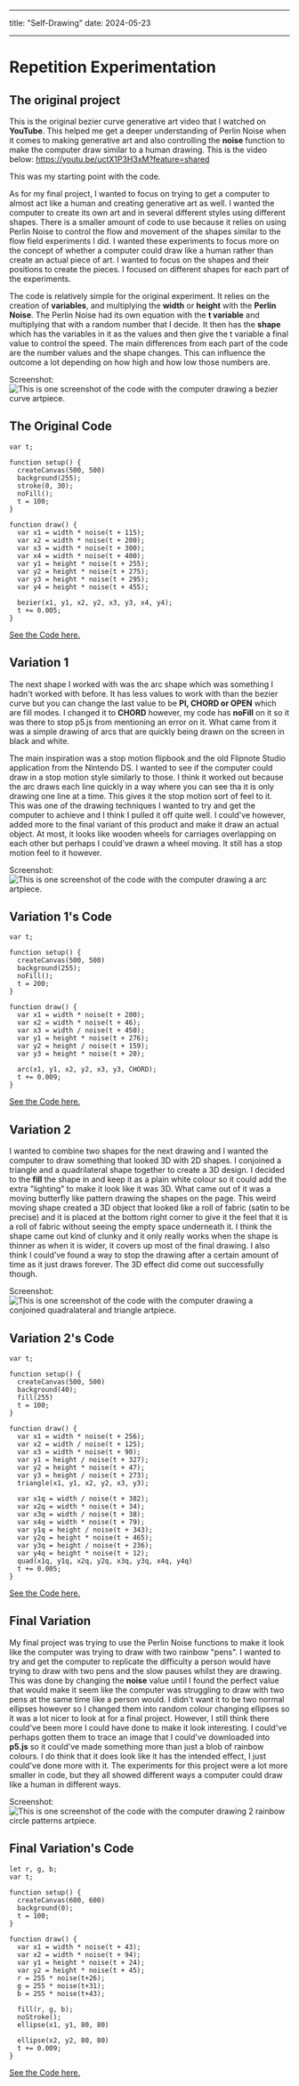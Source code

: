 - - -
title: "Self-Drawing"
date: 2024-05-23
- - -
# Repetition Experimentation
## The original project
This is the original bezier curve generative art video that I watched on **YouTube**. This helped me get a deeper understanding of Perlin Noise when it comes to making generative art and also controlling the **noise** function to make the computer draw similar to a human drawing. This is the video below: 
https://youtu.be/uctX1P3H3xM?feature=shared

This was my starting point with the code.

As for my final project, I wanted to focus on trying to get a computer to almost act like a human and creating generative art as well. I wanted the computer to create its own art and in several different styles using different shapes. There is a smaller amount of code to use because it relies on using Perlin Noise to control the flow and movement of the shapes similar to the flow field experiments I did. I wanted these experiments to focus more on the concept of whether a computer could draw like a human rather than create an actual piece of art. I wanted to focus on the shapes and their positions to create the pieces. I focused on different shapes for each part of the experiments.

The code is relatively simple for the original experiment. It relies on the creation of **variables**, and multiplying the **width** or **height** with the **Perlin Noise**. The Perlin Noise had its own equation with the **t variable** and multiplying that with a random number that I decide. It then has the **shape** which has the variables in it as the values and then give the t variable a final value to control the speed. The main differences from each part of the code are the number values and the shape changes. This can influence the outcome a lot depending on how high and how low those numbers are.

Screenshot: <br>
![This is one screenshot of the code with the computer drawing a bezier curve artpiece.](/skills-github-pages/images/self-drawing-original-screenshot.png)<br>
## The Original Code
```
var t;

function setup() {
  createCanvas(500, 500)
  background(255);
  stroke(0, 30);
  noFill();
  t = 100;
}

function draw() {
  var x1 = width * noise(t + 115);
  var x2 = width * noise(t + 200);
  var x3 = width * noise(t + 300);
  var x4 = width * noise(t + 400);
  var y1 = height * noise(t + 255);
  var y2 = height * noise(t + 275);
  var y3 = height * noise(t + 295);
  var y4 = height * noise(t + 455);

  bezier(x1, y1, x2, y2, x3, y3, x4, y4);
  t += 0.005;
}
```
[See the Code here.](/skills-github-pages/creative-code/self-drawing-original/index.html)

## Variation 1
The next shape I worked with was the arc shape which was something I hadn't worked with before. It has less values to work with than the bezier curve but you can change the last value to be **PI, CHORD or OPEN** which are fill modes. I changed it to **CHORD** however, my code has **noFill** on it so it was there to stop p5.js from mentioning an error on it. What came from it was a simple drawing of arcs that are quickly being drawn on the screen in black and white. 

The main inspiration was a stop motion flipbook and the old Flipnote Studio application from the Nintendo DS. I wanted to see if the computer could draw in a stop motion style similarly to those. I think it worked out because the arc draws each line quickly in a way where you can see tha it is only drawing one line at a time. This gives it the stop motion sort of feel to it. This was one of the drawing techniques I wanted to try and get the computer to achieve and I think I pulled it off quite well. I could've however, added more to the final variant of this product and make it draw an actual object. At most, it looks like wooden wheels for carriages overlapping on each other but perhaps I could've drawn a wheel moving. It still has a stop motion feel to it however.

Screenshot: <br>
![This is one screenshot of the code with the computer drawing a arc artpiece.](/skills-github-pages/images/self-drawing-first-copy-screenshot.png)<br>
## Variation 1's Code
```
var t;

function setup() {
  createCanvas(500, 500)
  background(255);
  noFill();
  t = 200;
}

function draw() {
  var x1 = width * noise(t + 200);
  var x2 = width * noise(t + 46);
  var x3 = width / noise(t + 450);
  var y1 = height * noise(t + 276);
  var y2 = height / noise(t + 159);
  var y3 = height * noise(t + 20);

  arc(x1, y1, x2, y2, x3, y3, CHORD);
  t += 0.009;
}
```
[See the Code here.](/skills-github-pages/creative-code/self-drawing-first-copy/index.html)

## Variation 2
I wanted to combine two shapes for the next drawing and I wanted the computer to draw something that looked 3D with 2D shapes. I conjoined a triangle and a quadrilateral shape together to create a 3D design. I decided to the **fill** the shape in and keep it as a plain white colour so it could add the extra "lighting" to make it look like it was 3D. What came out of it was a moving butterfly like pattern drawing the shapes on the page. This weird moving shape created a 3D object that looked like a roll of fabric (satin to be precise) and it is placed at the bottom right corner to give it the feel that it is a roll of fabric without seeing the empty space underneath it. I think the shape came out kind of clunky and it only really works when the shape is thinner as when it is wider, it covers up most of the final drawing. I also think I could've found a way to stop the drawing after a certain amount of time as it just draws forever. The 3D effect did come out successfully though.

Screenshot: <br>
![This is one screenshot of the code with the computer drawing a conjoined quadralateral and triangle artpiece.](/skills-github-pages/images/self-drawing-second-copy-screenshot.png)<br>
## Variation 2's Code
```
var t;

function setup() {
  createCanvas(500, 500)
  background(40);
  fill(255)
  t = 100;
}

function draw() {
  var x1 = width * noise(t + 256);
  var x2 = width / noise(t + 125);
  var x3 = width * noise(t + 90);
  var y1 = height / noise(t + 327);
  var y2 = height * noise(t + 47);
  var y3 = height / noise(t + 273);
  triangle(x1, y1, x2, y2, x3, y3);
  
  var x1q = width / noise(t + 382);
  var x2q = width * noise(t + 34);
  var x3q = width / noise(t + 38);
  var x4q = width * noise(t + 79);
  var y1q = height / noise(t + 343);
  var y2q = height * noise(t + 465);
  var y3q = height / noise(t + 236);
  var y4q = height * noise(t + 12);
  quad(x1q, y1q, x2q, y2q, x3q, y3q, x4q, y4q)
  t += 0.005;
}
```
[See the Code here.](/skills-github-pages/creative-code/self-drawing-second-copy/index.html)

## Final Variation
My final project was trying to use the Perlin Noise functions to make it look like the computer was trying to draw with two rainbow "pens". I wanted to try and get the computer to replicate the difficulty a person would have trying to draw with two pens and the slow pauses whilst they are drawing. This was done by changing the **noise** value until I found the perfect value that would make it seem like the computer was struggling to draw with two pens at the same time like a person would. I didn't want it to be two normal ellipses however so I changed them into random colour changing ellipses so it was a lot nicer to look at for a final project. However, I still think there could've been more I could have done to make it look interesting. I could've perhaps gotten them to trace an image that I could've downloaded into **p5.js** so it could've made something more than just a blob of rainbow colours. I do think that it does look like it has the intended effect, I just  could've done more with it. The experiments for this project were a lot more smaller in code, but they all showed different ways a computer could draw like a human in different ways.

Screenshot: <br>
![This is one screenshot of the code with the computer drawing 2 rainbow circle patterns artpiece.](/skills-github-pages/images/self-drawing-final-copy-screenshot.png)<br>
## Final Variation's Code
```
let r, g, b;
var t;

function setup() {
  createCanvas(600, 600)
  background(0);
  t = 100;
}

function draw() {
  var x1 = width * noise(t + 43);
  var x2 = width * noise(t + 94);
  var y1 = height * noise(t + 24);
  var y2 = height * noise(t + 45);
  r = 255 * noise(t+26);
  g = 255 * noise(t+31);
  b = 255 * noise(t+43);
  
  fill(r, g, b);
  noStroke();
  ellipse(x1, y1, 80, 80)
  
  ellipse(x2, y2, 80, 80)
  t += 0.009;
}
```
[See the Code here.](/skills-github-pages/creative-code/self-drawing-final-copy/index.html)